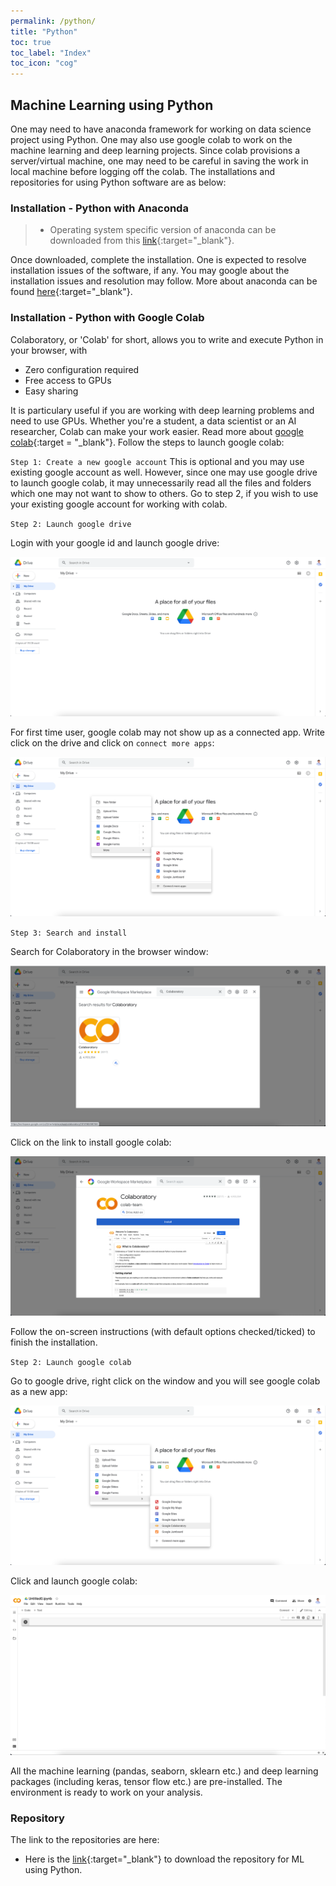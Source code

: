 ```yaml
---
permalink: /python/
title: "Python"
toc: true
toc_label: "Index"
toc_icon: "cog"
---
```


## Machine Learning using Python
One may need to have anaconda framework for working on data science project using Python. One may also use google colab to work on the machine learning and deep learning projects. Since colab provisions a server/virtual machine, one may need to be careful in saving the work in local machine before logging off the colab. The installations and repositories for using Python software are as below:

### Installation - Python with Anaconda
> * Operating system specific version of anaconda can be downloaded from this [link](https://www.anaconda.com/products/individual){:target="_blank"}.

Once downloaded, complete the installation.  One is expected to resolve installation issues of the software, if any. You may google about the installation issues and resolution may follow. More about anaconda can be found [here](https://docs.anaconda.com){:target="_blank"}.

### Installation - Python with Google Colab
Colaboratory, or 'Colab' for short, allows you to write and execute Python in your browser, with

* Zero configuration required
* Free access to GPUs
* Easy sharing

It is particulary useful if you are working with deep learning problems and need to use GPUs. Whether you're a student, a data scientist or an AI researcher, Colab can make your work easier. Read more about [google colab](https://colab.research.google.com/notebooks/intro.ipynb){:target = "_blank"}. Follow the steps to launch google colab:

`Step 1: Create a new google account`
This is optional and you may use existing google account as well. However, since one may use google drive to launch google colab, it may unnecessarily read all the files and folders which one may not want to show to others. Go to step 2, if you wish to use your existing google account for working with colab.

`Step 2: Launch google drive`

Login with your google id and launch google drive:

![image](/assets/images/google_colab_link1.png)

For first time user, google colab may not show up as a connected app. Write click on the drive and click on `connect more apps`:

![image](/assets/images/google_colab_link2.png)

`Step 3: Search and install`

Search for Colaboratory in the browser window: 

![image](/assets/images/google_colab_link3.png)

Click on the link to install google colab:

![image](/assets/images/google_colab_link4.png)

Follow the on-screen instructions (with default options checked/ticked) to finish the installation.

`Step 2: Launch google colab`

Go to google drive, right click on the window and you will see google colab as a new app:

![image](/assets/images/google_colab_link7.png)

Click and launch google colab:

![image](/assets/images/google_colab_link8.png)

All the machine learning (pandas, seaborn, sklearn etc.) and deep learning packages (including keras, tensor flow etc.) are pre-installed. The environment is ready to work on your analysis.

### Repository
The link to the repositories are here:

* Here is the [link](https://github.com/rahul235/ML_using_Python/archive/refs/tags/v1.0.zip){:target="_blank"} to download the repository for ML using Python.

